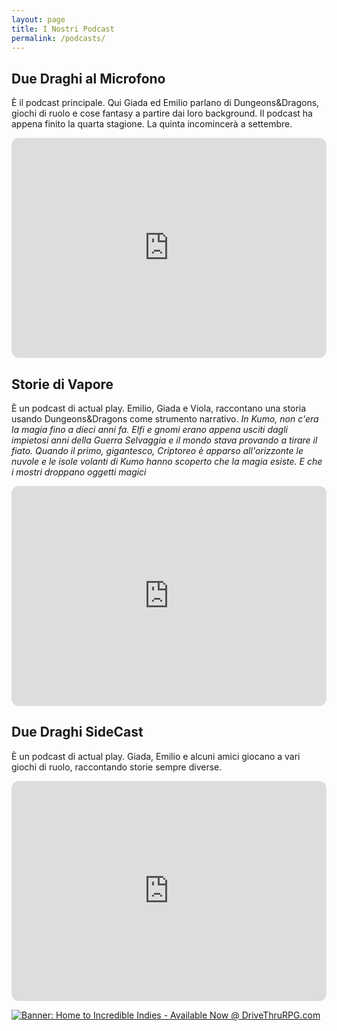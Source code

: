 ```yaml
---
layout: page
title: I Nostri Podcast 
permalink: /podcasts/
---
```


## Due Draghi al Microfono

È il podcast principale. Qui Giada ed Emilio parlano di Dungeons&Dragons, giochi di ruolo e cose fantasy a partire dai loro background. Il podcast ha appena finito la quarta stagione. La quinta incomincerà a settembre.

<iframe style="border-radius:12px" src="https://open.spotify.com/embed/show/1xUd7hMLVjCUcvDDtqyP5q?utm_source=generator" width="100%" height="352" frameBorder="0" allowfullscreen="" allow="autoplay; clipboard-write; encrypted-media; fullscreen; picture-in-picture" loading="lazy"></iframe>

## Storie di Vapore

È un podcast di actual play. Emilio, Giada e Viola, raccontano una storia usando Dungeons&Dragons come strumento narrativo.
*In Kumo, non c'era la magia fino a dieci anni fa. Elfi e gnomi erano appena usciti dagli impietosi anni della Guerra Selvaggia e il mondo stava provando a tirare il fiato. Quando il primo, gigantesco, Criptoreo è apparso all'orizzonte le nuvole e le isole volanti di Kumo hanno scoperto che la magia esiste. E che i mostri droppano oggetti magici*

<iframe style="border-radius:12px" src="https://open.spotify.com/embed/show/5tExscuC59ILdVBHxDF2kz?utm_source=generator" width="100%" height="352" frameBorder="0" allowfullscreen="" allow="autoplay; clipboard-write; encrypted-media; fullscreen; picture-in-picture" loading="lazy"></iframe>

## Due Draghi SideCast

È un podcast di actual play. Giada, Emilio e alcuni amici giocano a vari giochi di ruolo, raccontando storie sempre diverse.

<iframe style="border-radius:12px" src="https://open.spotify.com/embed/show/78Db3i2bBJd5MFtdOxSyr1?utm_source=generator" width="100%" height="352" frameBorder="0" allowfullscreen="" allow="autoplay; clipboard-write; encrypted-media; fullscreen; picture-in-picture" loading="lazy"></iframe>


<a href="https://www.drivethrurpg.com/top_100_small_press.php?src=affiliate3991617&affiliate_id=3991617"><img src="https://www.drivethrurpg.com/themes/dtrpg/images/728x90indies.png" border="0" title="Home to Incredible Indies - Available Now @ DriveThruRPG.com" alt="Banner: Home to Incredible Indies - Available Now @ DriveThruRPG.com" /></a>